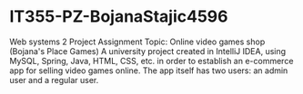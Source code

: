 # IT355-PZ-BojanaStajic4596
Web systems 2 Project Assignment
Topic: Online video games shop (Bojana's Place Games)
A university project created in IntelliJ IDEA, using MySQL, Spring, Java, HTML, CSS, etc. in order to establish an e-commerce app for selling video games online. The app itself has two users: an admin user and a regular user. 
